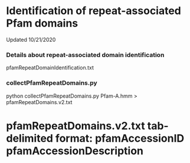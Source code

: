 # Identification of repeat-associated Pfam domains

Updated 10/21/2020


### Details about repeat-associated domain identification 
pfamRepeatDomainIdentification.txt


### collectPfamRepeatDomains.py ###
python collectPfamRepeatDomains.py Pfam-A.hmm > pfamRepeatDomains.v2.txt

# pfamRepeatDomains.v2.txt tab-delimited format: pfamAccessionID	pfamAccessionDescription	


